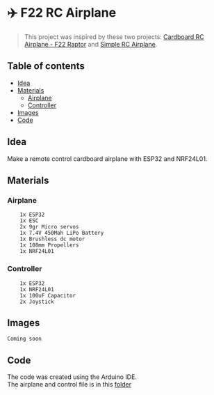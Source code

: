 # ✈️ F22 RC Airplane

> This project was inspired by these two projects: [Cardboard RC Airplane - F22 Raptor](https://youtu.be/WKkWElvF-a0) and [Simple RC Airplane](https://www.youtube.com/watch?v=9SMyBN-B3Vo).

## Table of contents

  - [Idea](#idea)
  - [Materials](#materials)
	  - [Airplane](#airplane)
	  - [Controller](#controller)
  - [Images](#images)
  - [Code](#code)

## Idea

Make a remote control cardboard airplane with ESP32 and NRF24L01.

## Materials

### Airplane
```text
    1x ESP32
    1x ESC
    2x 9gr Micro servos
    1x 7.4V 450Mah LiPo Battery
    1x Brushless dc motor
    1x 108mm Propellers
    1x NRF24L01
```

### Controller
```text
    1x ESP32
    1x NRF24L01
    1x 100uF Capacitor
    2x Joystick
```

## Images

`Coming soon`

## Code

The code was created using the Arduino IDE.  
The airplane and control file is in this [folder](./assets/)
